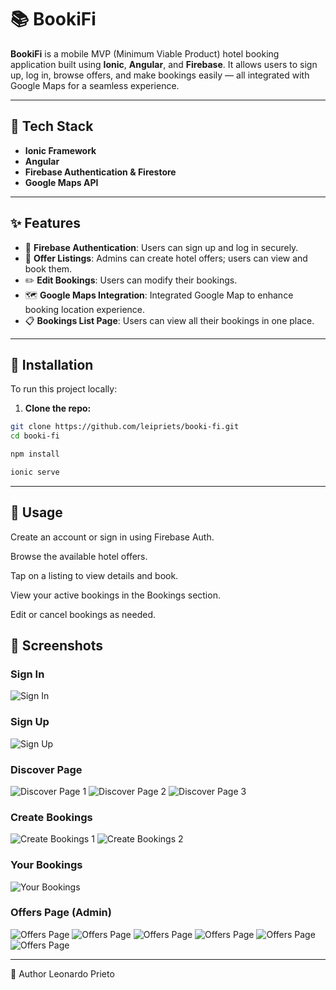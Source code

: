 # 📚 BookiFi

**BookiFi** is a mobile MVP (Minimum Viable Product) hotel booking application built using **Ionic**, **Angular**, and **Firebase**. It allows users to sign up, log in, browse offers, and make bookings easily — all integrated with Google Maps for a seamless experience.

---

## 🔧 Tech Stack

- **Ionic Framework**
- **Angular**
- **Firebase Authentication & Firestore**
- **Google Maps API**

---

## ✨ Features

- 🔐 **Firebase Authentication**: Users can sign up and log in securely.
- 🏨 **Offer Listings**: Admins can create hotel offers; users can view and book them.
- ✏️ **Edit Bookings**: Users can modify their bookings.
- 🗺️ **Google Maps Integration**: Integrated Google Map to enhance booking location experience.
- 📋 **Bookings List Page**: Users can view all their bookings in one place.

---

## 📲 Installation

To run this project locally:

1. **Clone the repo:**

```bash
git clone https://github.com/leipriets/booki-fi.git
cd booki-fi

npm install

ionic serve
```
---

## 🚀 Usage
Create an account or sign in using Firebase Auth.

Browse the available hotel offers.

Tap on a listing to view details and book.

View your active bookings in the Bookings section.

Edit or cancel bookings as needed.

## 📸 Screenshots

### Sign In
![Sign In](./assets/device_view/SignIn-portrait.png)

### Sign Up
![Sign Up](./assets/device_view/SignUp-portrait.png)


### Discover Page
![Discover Page 1](./assets/device_view/Discover_Page-portrait.png)
![Discover Page 2](./assets/device_view/Details_Page-portrait.png)
![Discover Page 3](./assets/device_view/Drawer-portrait.png)

### Create Bookings
![Create Bookings 1](./assets/device_view/book_actionsheet-portrait.png)
![Create Bookings 2](./assets/device_view/Create_Booking_Page-portrait.png)


### Your Bookings
![Your Bookings](./assets/device_view/your_bookings-portrait.png)


### Offers Page (Admin)
![Offers Page](./assets/device_view/Offers_Page-portrait.png)
![Offers Page](./assets/device_view/New-Offer_Page-portrait.png)
![Offers Page](./assets/device_view/Actionsheet_Offers_Page-portrait.png)
![Offers Page](./assets/device_view/Pick_Map_Location_and_search-portrait.png)
![Offers Page](./assets/device_view/Add%20Marker-search-google-map-portrait.png)
![Offers Page](./assets/device_view/Slide-Edit-portrait.png)




---


👤 Author
Leonardo Prieto